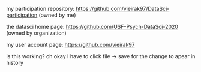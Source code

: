 my participation repository:
https://github.com/vieirak97/DataSci-participation 
(owned by me)

the datasci home page:
https://github.com/USF-Psych-DataSci-2020
(owned by organization)

my user account page:
https://github.com/vieirak97

is this working? 
oh okay I have to click file -> save for the change to apear in history
